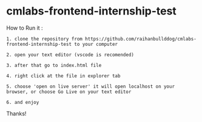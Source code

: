 # cmlabs-frontend-internship-test

How to Run it : 

    1. clone the repository from https://github.com/raihanbullddog/cmlabs-frontend-internship-test to your computer

    2. open your text editor (vscode is recomended)
    
    3. after that go to index.html file
    
    4. right click at the file in explorer tab
    
    5. choose 'open on live server' it will open localhost on your browser, or choose Go Live on your text editor
    
    6. and enjoy

Thanks!